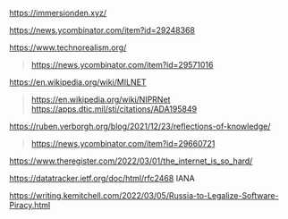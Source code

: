 https://immersionden.xyz/

https://news.ycombinator.com/item?id=29248368

https://www.technorealism.org/
> https://news.ycombinator.com/item?id=29571016

https://en.wikipedia.org/wiki/MILNET
> https://en.wikipedia.org/wiki/NIPRNet
> https://apps.dtic.mil/sti/citations/ADA195849

https://ruben.verborgh.org/blog/2021/12/23/reflections-of-knowledge/
> https://news.ycombinator.com/item?id=29660721

https://www.theregister.com/2022/03/01/the_internet_is_so_hard/

https://datatracker.ietf.org/doc/html/rfc2468 IANA

https://writing.kemitchell.com/2022/03/05/Russia-to-Legalize-Software-Piracy.html




